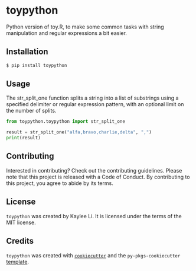 # toypython

Python version of toy.R, to make some common tasks with string manipulation and regular expressions a bit easier. 

## Installation

```bash
$ pip install toypython
```

## Usage

The str_split_one function splits a string into a list of substrings using a specified delimiter or regular expression pattern, with an optional limit on the number of splits.

```python
from toypython.toypython import str_split_one

result = str_split_one("alfa,bravo,charlie,delta", ",")
print(result)
```

## Contributing

Interested in contributing? Check out the contributing guidelines. Please note that this project is released with a Code of Conduct. By contributing to this project, you agree to abide by its terms.

## License

`toypython` was created by Kaylee Li. It is licensed under the terms of the MIT license.

## Credits

`toypython` was created with [`cookiecutter`](https://cookiecutter.readthedocs.io/en/latest/) and the `py-pkgs-cookiecutter` [template](https://github.com/py-pkgs/py-pkgs-cookiecutter).
